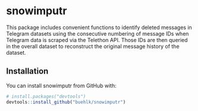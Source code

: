 
<!-- README.md is generated from README.Rmd. Please edit that file -->

# snowimputr

This package includes convenient functions to identify deleted messages
in Telegram datasets using the consecutive numbering of message IDs when
Telegram data is scraped via the Telethon API. Those IDs are then
queried in the overall dataset to reconstruct the original message
history of the dataset.

## Installation

You can install snowimputr from GitHub with:

``` r
# install.packages("devtools")
devtools::install_github("buehlk/snowimputr")
```

